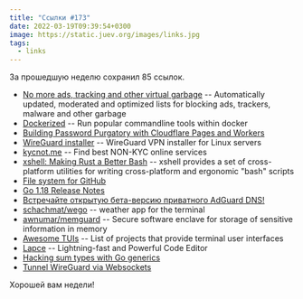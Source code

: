 ```yaml
---
title: "Ссылки #173"
date: 2022-03-19T09:39:54+0300
image: https://static.juev.org/images/links.jpg
tags: 
  - links
---
```


За прошедшую неделю сохранил 85 ссылок.

* [No more ads, tracking and other virtual garbage](https://github.com/notracking/hosts-blocklists) -- Automatically updated, moderated and optimized lists for blocking ads, trackers, malware and other garbage
* [Dockerized](https://github.com/datastack-net/dockerized) -- Run popular commandline tools within docker
* [Building Password Purgatory with Cloudflare Pages and Workers](https://www.troyhunt.com/building-password-purgatory-with-cloudflare-pages-and-workers/)
* [WireGuard installer](https://github.com/angristan/wireguard-install) -- WireGuard VPN installer for Linux servers
* [kycnot.me](https://kycnot.me/) -- Find best NON-KYC online services
* [xshell: Making Rust a Better Bash](https://github.com/matklad/xshell) -- xshell provides a set of cross-platform utilities for writing cross-platform and ergonomic "bash" scripts
* [File system for GitHub](https://github.com/winfsp/hubfs)
* [Go 1.18 Release Notes](https://go.dev/doc/go1.18)
* [Встречайте открытую бета-версию приватного AdGuard DNS!](https://adguard.com/ru/blog/public-beta-adguard-dns.html)
* [schachmat/wego](https://github.com/schachmat/wego) -- weather app for the terminal
* [awnumar/memguard](https://github.com/awnumar/memguard) -- Secure software enclave for storage of sensitive information in memory
* [Awesome TUIs](https://github.com/rothgar/awesome-tuis) -- List of projects that provide terminal user interfaces
* [Lapce](https://lapce.dev/) -- Lightning-fast and Powerful Code Editor
* [Hacking sum types with Go generics](https://blog.lawrencejones.dev/go-sum-type/)
* [Tunnel WireGuard via Websockets](https://kirill888.github.io/notes/wireguard-via-websocket/)

Хорошей вам недели!

